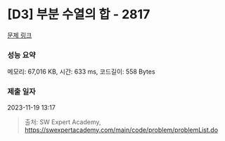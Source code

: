 # [D3] 부분 수열의 합 - 2817 

[문제 링크](https://swexpertacademy.com/main/code/problem/problemDetail.do?contestProbId=AV7IzvG6EksDFAXB) 

### 성능 요약

메모리: 67,016 KB, 시간: 633 ms, 코드길이: 558 Bytes

### 제출 일자

2023-11-19 13:17



> 출처: SW Expert Academy, https://swexpertacademy.com/main/code/problem/problemList.do